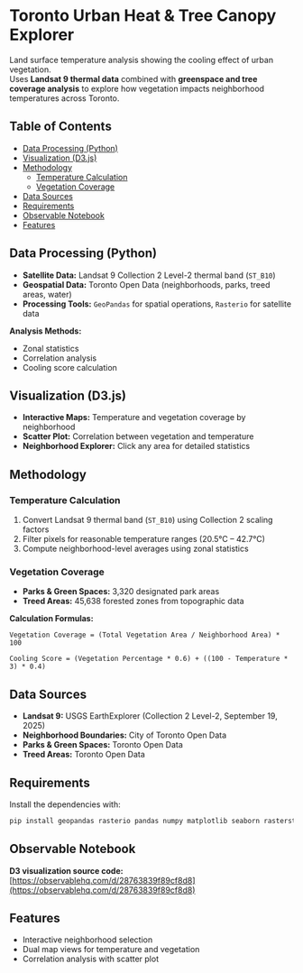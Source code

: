 # Toronto Urban Heat & Tree Canopy Explorer

Land surface temperature analysis showing the cooling effect of urban vegetation.  
Uses **Landsat 9 thermal data** combined with **greenspace and tree coverage analysis** to explore how vegetation impacts neighborhood temperatures across Toronto.

## Table of Contents
- [Data Processing (Python)](#data-processing-python)
- [Visualization (D3.js)](#visualization-d3js)
- [Methodology](#methodology)
  - [Temperature Calculation](#temperature-calculation)
  - [Vegetation Coverage](#vegetation-coverage)
- [Data Sources](#data-sources)
- [Requirements](#requirements)
- [Observable Notebook](#observable-notebook)
- [Features](#features)


## Data Processing (Python)

- **Satellite Data:** Landsat 9 Collection 2 Level-2 thermal band (`ST_B10`)  
- **Geospatial Data:** Toronto Open Data (neighborhoods, parks, treed areas, water)  
- **Processing Tools:** `GeoPandas` for spatial operations, `Rasterio` for satellite data  

**Analysis Methods:**
- Zonal statistics  
- Correlation analysis  
- Cooling score calculation  

## Visualization (D3.js)

- **Interactive Maps:** Temperature and vegetation coverage by neighborhood  
- **Scatter Plot:** Correlation between vegetation and temperature  
- **Neighborhood Explorer:** Click any area for detailed statistics  

## Methodology

### Temperature Calculation

1. Convert Landsat 9 thermal band (`ST_B10`) using Collection 2 scaling factors  
2. Filter pixels for reasonable temperature ranges (20.5°C – 42.7°C)  
3. Compute neighborhood-level averages using zonal statistics  

### Vegetation Coverage

- **Parks & Green Spaces:** 3,320 designated park areas  
- **Treed Areas:** 45,638 forested zones from topographic data  

**Calculation Formulas:**

```text
Vegetation Coverage = (Total Vegetation Area / Neighborhood Area) * 100
```

```text
Cooling Score = (Vegetation Percentage * 0.6) + ((100 - Temperature * 3) * 0.4)
```

## Data Sources

- **Landsat 9:** USGS EarthExplorer (Collection 2 Level-2, September 19, 2025)  
- **Neighborhood Boundaries:** City of Toronto Open Data  
- **Parks & Green Spaces:** Toronto Open Data  
- **Treed Areas:** Toronto Open Data  

## Requirements

Install the dependencies with:

```bash
pip install geopandas rasterio pandas numpy matplotlib seaborn rasterstats
```


## Observable Notebook

**D3 visualization source code:**  
[https://observablehq.com/d/28763839f89cf8d8](https://observablehq.com/d/28763839f89cf8d8)

## Features

- Interactive neighborhood selection  
- Dual map views for temperature and vegetation  
- Correlation analysis with scatter plot  
